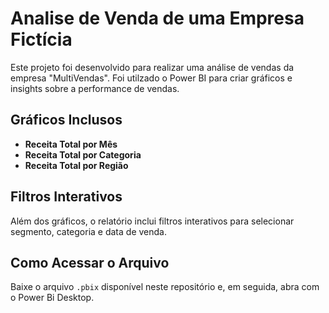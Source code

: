 # Analise de Venda de uma Empresa Fictícia

Este projeto foi desenvolvido para realizar uma análise de vendas da empresa "MultiVendas". Foi utilzado o Power BI para criar gráficos e insights sobre a performance de vendas.

## Gráficos Inclusos
- **Receita Total por Mês**
- **Receita Total por Categoria**
- **Receita Total por Região**

## Filtros Interativos
Além dos gráficos, o relatório inclui filtros interativos para selecionar segmento, categoria e data de venda.

## Como Acessar o Arquivo
Baixe o arquivo `.pbix` disponível neste repositório e, em seguida, abra com o Power Bi Desktop.
